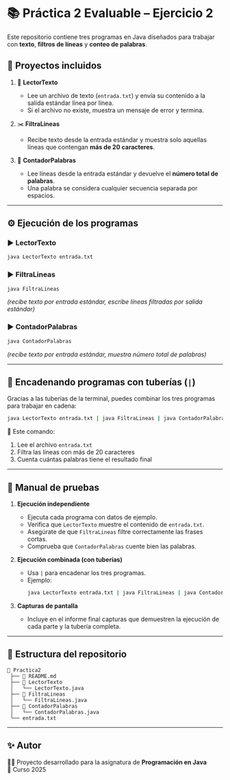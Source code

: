 # 📚 Práctica 2 Evaluable – Ejercicio 2  

Este repositorio contiene tres programas en Java diseñados para trabajar con **texto**, **filtros de líneas** y **conteo de palabras**.  

## 🚀 Proyectos incluidos
1. 📖 **LectorTexto**  
   - Lee un archivo de texto (`entrada.txt`) y envía su contenido a la salida estándar línea por línea.  
   - Si el archivo no existe, muestra un mensaje de error y termina.  

2. ✂️ **FiltraLineas**  
   - Recibe texto desde la entrada estándar y muestra solo aquellas líneas que contengan **más de 20 caracteres**.  

3. 🔢 **ContadorPalabras**  
   - Lee líneas desde la entrada estándar y devuelve el **número total de palabras**.  
   - Una palabra se considera cualquier secuencia separada por espacios.  

---

## ⚙️ Ejecución de los programas  

### ▶️ LectorTexto
```bash
java LectorTexto entrada.txt
```

### ▶️ FiltraLineas
```bash
java FiltraLineas
```
*(recibe texto por entrada estándar, escribe líneas filtradas por salida estándar)*

### ▶️ ContadorPalabras
```bash
java ContadorPalabras
```
*(recibe texto por entrada estándar, muestra número total de palabras)*

---

## 🔗 Encadenando programas con tuberías (`|`)

Gracias a las tuberías de la terminal, puedes combinar los tres programas para trabajar en cadena:  

```bash
java LectorTexto entrada.txt | java FiltraLineas | java ContadorPalabras
```

📌 Este comando:
1. Lee el archivo `entrada.txt`  
2. Filtra las líneas con más de 20 caracteres  
3. Cuenta cuántas palabras tiene el resultado final  

---

## 🧪 Manual de pruebas

1. **Ejecución independiente**  
   - Ejecuta cada programa con datos de ejemplo.  
   - Verifica que `LectorTexto` muestre el contenido de `entrada.txt`.  
   - Asegúrate de que `FiltraLineas` filtre correctamente las frases cortas.  
   - Comprueba que `ContadorPalabras` cuente bien las palabras.  

2. **Ejecución combinada (con tuberías)**  
   - Usa `|` para encadenar los tres programas.  
   - Ejemplo:  
     ```bash
     java LectorTexto entrada.txt | java FiltraLineas | java ContadorPalabras
     ```

3. **Capturas de pantalla**  
   - Incluye en el informe final capturas que demuestren la ejecución de cada parte y la tubería completa.  

---

## 📝 Estructura del repositorio
```
📂 Practica2
 ├── 📄 README.md
 ├── 📂 LectorTexto
 │   └── LectorTexto.java
 ├── 📂 FiltraLineas
 │   └── FiltraLineas.java
 ├── 📂 ContadorPalabras
 │   └── ContadorPalabras.java
 └── entrada.txt
```

---

## ✨ Autor
👨‍💻 Proyecto desarrollado para la asignatura de **Programación en Java**  
📅 Curso 2025  
